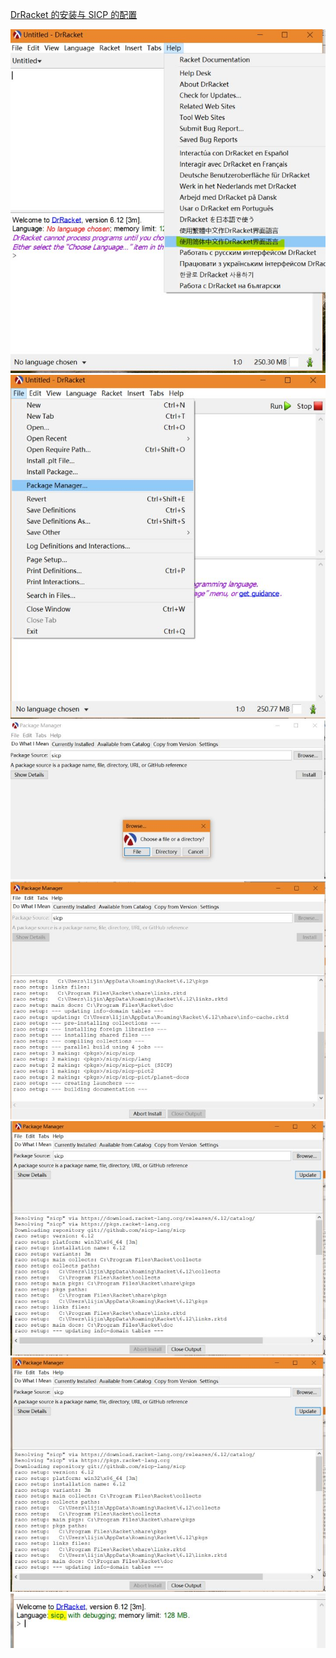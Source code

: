[DrRacket 的安装与 SICP 的配置](https://zhuanlan.zhihu.com/p/37056659)

![](https://github.com/BinGYiZhanG/-Structure-and-Interpretation-of-Computer-Programs-/blob/master/Images/v2-012eb0630bb22949b270aa830629c69d_hd.jpg)
![](https://github.com/BinGYiZhanG/-Structure-and-Interpretation-of-Computer-Programs-/blob/master/Images/v2-6e5be3213071e546d41abbd3c3ce216f_hd.jpg)
![](https://github.com/BinGYiZhanG/-Structure-and-Interpretation-of-Computer-Programs-/blob/master/Images/v2-906453b4999b1ac3c2094838c5b865f9_hd.jpg)
![](https://github.com/BinGYiZhanG/-Structure-and-Interpretation-of-Computer-Programs-/blob/master/Images/v2-e67625621bc7aace7f78f55f23f421d5_hd.jpg)
![](https://github.com/BinGYiZhanG/-Structure-and-Interpretation-of-Computer-Programs-/blob/master/Images/v2-aad24bc2ec1ec82734960f54e62c1a61_hd.jpg)
![](https://github.com/BinGYiZhanG/-Structure-and-Interpretation-of-Computer-Programs-/blob/master/Images/v2-aad24bc2ec1ec82734960f54e62c1a61_hd.jpg)
![](https://github.com/BinGYiZhanG/-Structure-and-Interpretation-of-Computer-Programs-/blob/master/Images/v2-25bc38151199ee0931a0b8801af83830_hd.jpg)

